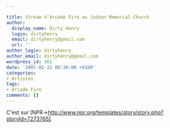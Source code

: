 ```yaml
---

title: Stream d'Arcade Fire au Judson Memorial Church
author:
  display_name: Dirty Henry
  login: dirtyhenry
  email: dirtyhenry@gmail.com
  url: ''
author_login: dirtyhenry
author_email: dirtyhenry@gmail.com
wordpress_id: 361
date: '2007-02-22 09:30:00 +0100'
categories:
- Artistes
tags:
- Arcade Fire
comments: []
---
```

C'est sur [NPR->http://www.npr.org/templates/story/story.php?storyId=7273765].
